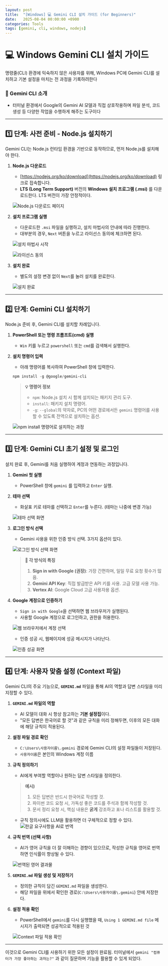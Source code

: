 ```yaml
---
layout: post
title:  "[Windows] 💻 Gemini CLI 설치 가이드 (for Beginners)"
date:   2025-08-04 00:00:00 +0900
categories: Tools
tags: [gemini, cli, windows, nodejs]
---
```


# 💻 Windows Gemini CLI 설치 가이드

명령줄(CLI) 환경에 익숙하지 않은 사용자를 위해, Windows PC에 Gemini CLI를 설치하고 기본 설정을 마치는 전 과정을 기록하려한다

### 🤖 Gemini CLI 소개

-   터미널 환경에서 Google의 Gemini AI 모델과 직접 상호작용하며 파일 분석, 코드 생성 등 다양한 작업을 수행하게 해주는 도구이다

---

## 1️⃣ 단계: 사전 준비 - Node.js 설치하기

Gemini CLI는 Node.js 런타임 환경을 기반으로 동작하므로, 먼저 Node.js를 설치해야 한다.

1.  **Node.js 다운로드**
    -   [https://nodejs.org/ko/download](https://nodejs.org/ko/download) 링크로 접속합니다.
    -   **LTS (Long Term Support)** 버전의 **Windows 설치 프로그램 (.msi)** 를 다운로드한다. LTS 버전이 가장 안정적이다.

    ![Node.js 다운로드 페이지](/assets/images/gemini-cli-guide/image.png)

2.  **설치 프로그램 실행**
    -   다운로드한 `.msi` 파일을 실행하고, 설치 마법사의 안내에 따라 진행한다.
    -   대부분의 경우, `Next` 버튼을 누르고 라이선스 동의에 체크하면 된다.

    ![설치 마법사 시작](/assets/images/gemini-cli-guide/image-1.png)

    ![라이선스 동의](/assets/images/gemini-cli-guide/image-2.png)

3.  **설치 완료**
    -   별도의 설정 변경 없이 `Next`를 눌러 설치를 완료한다.

    ![설치 완료](/assets/images/gemini-cli-guide/image-3.png)

---

## 2️⃣ 단계: Gemini CLI 설치하기

Node.js 준비 후, Gemini CLI를 설치할 차례입니다.

1.  **PowerShell 또는 명령 프롬프트(cmd) 실행**
    -   `Win` 키를 누르고 `powershell` 또는 `cmd`를 검색해서 실행한다.

2.  **설치 명령어 입력**
    -   아래 명령어를 복사하여 PowerShell 창에 입력한다.

    ```powershell
    npm install -g @google/gemini-cli
    ```

    > **💡 명령어 정보**
    >
    > -   `npm`: Node.js 설치 시 함께 설치되는 패키지 관리 도구.
    > -   `install`: 패키지 설치 명령어.
    > -   `-g`: `--global`의 약자로, PC의 어떤 경로에서든 `gemini` 명령어를 사용할 수 있도록 전역으로 설치하는 옵션.

    ![npm install 명령어로 설치하는 과정](/assets/images/gemini-cli-guide/image-4.png)

---

## 3️⃣ 단계: Gemini CLI 초기 설정 및 로그인

설치 완료 후, Gemini를 처음 실행하여 계정과 연동하는 과정입니다.

1.  **Gemini 첫 실행**
    -   PowerShell 창에 `gemini` 를 입력하고 `Enter` 실행.

2.  **테마 선택**
    -   화살표 키로 테마를 선택하고 `Enter`를 누른다. (테마는 나중에 변경 가능)

    ![테마 선택 화면](/assets/images/gemini-cli-guide/image-5.png)

3.  **로그인 방식 선택**
    -   Gemini 사용을 위한 인증 방식 선택. 3가지 옵션이 있다.

    ![로그인 방식 선택 화면](/assets/images/gemini-cli-guide/image-6.png)

    > **🤔 각 방식의 특징**
    >
    > 1.  **Sign in with Google (권장)**: 가장 간편하며, 일일 무료 요청 횟수가 많음.
    > 2.  **Gemini API Key**: 직접 발급받은 API 키를 사용. 고급 모델 사용 가능.
    > 3.  **Vertex AI**: Google Cloud 고급 사용자용 옵션.

4.  **Google 계정으로 인증하기**
    -   `Sign in with Google`을 선택하면 웹 브라우저가 실행된다.
    -   사용할 Google 계정으로 로그인하고, 권한을 허용한다.

    ![웹 브라우저에서 계정 선택](/assets/images/gemini-cli-guide/image-7.png)


    -   인증 성공 시, 웹페이지에 성공 메시지가 나타난다.

    ![인증 성공 화면](/assets/images/gemini-cli-guide/image-8.png)

---

## 4️⃣ 단계: 사용자 맞춤 설정 (Context 파일)

Gemini CLI의 주요 기능으로, **`GEMINI.md`** 파일을 통해 AI의 역할과 답변 스타일을 미리 지정할 수 있다.

1.  **`GEMINI.md` 파일의 역할**
    -   AI 모델이 대화 시 항상 참고하는 **기본 설정집**이다.
    -   "모든 답변은 한국어로 할 것"과 같은 규칙을 미리 정해두면, 이후의 모든 대화에 해당 규칙이 적용된다.

2.  **설정 파일 경로 확인**
    -   `C:\Users\사용자이름\.gemini` 경로에 Gemini CLI의 설정 파일들이 저장된다.
    -   `사용자이름`은 본인의 Windows 계정 이름

3.  **규칙 정의하기**
    -   AI에게 부여할 역할이나 원하는 답변 스타일을 정의한다.

    > **예시)**
    >
    > 1.  모든 답변은 반드시 한국어로 작성할 것.
    > 2.  파이썬 코드 요청 시, 가독성 좋은 코드를 주석과 함께 작성할 것.
    > 3.  문서 정리 요청 시, 핵심 내용은 **굵게** 강조하고 표나 리스트를 활용할 것.

    - 규칙 정의시에도 LLM을 활용하면 더 구체적으로 정할 수 있다.
    ![한글 요구사항을 AI로 번역](/assets/images/gemini-cli-guide/image-9.png)

4.  **규칙 번역 (선택 사항)**
    -   AI가 영어 규칙을 더 잘 이해하는 경향이 있으므로, 작성한 규칙을 영어로 번역하면 인식률이 향상될 수 있다.

    ![번역된 영어 결과물](/assets/images/gemini-cli-guide/image-10.png)
5.  **`GEMINI.md` 파일 생성 및 저장하기**
    -   정의한 규칙이 담긴 `GEMINI.md` 파일을 생성한다.
    -   해당 파일을 위에서 확인한 경로(`C:\Users\사용자이름\.gemini`) 안에 저장한다.

6.  **설정 적용 확인**
    - PowerShell에서 `gemini`를 다시 실행했을 때, `Using 1 GEMINI.md file` 메시지가 출력되면 성공적으로 적용된 것

    ![Context 파일 적용 확인](/assets/images/gemini-cli-guide/image-11.png)

---

이것으로 Gemini CLI를 사용하기 위한 모든 설정이 완료됨. 터미널에서 `gemini "컴퓨터가 가장 좋아하는 과자는?"` 과 같이 질문하며 기능을 활용할 수 있게 되었다.